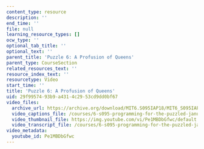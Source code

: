 ```yaml
---
content_type: resource
description: ''
end_time: ''
file: null
learning_resource_types: []
ocw_type: ''
optional_tab_title: ''
optional_text: ''
parent_title: 'Puzzle 6: A Profusion of Queens'
parent_type: CourseSection
related_resources_text: ''
resource_index_text: ''
resourcetype: Video
start_time: ''
title: 'Puzzle 6: A Profusion of Queens'
uid: 29f99574-93b9-a431-4c29-53cd9dd0bf67
video_files:
  archive_url: https://archive.org/download/MIT6.S095IAP18/MIT6_S095IAP18_Puzzle_06_300k.mp4
  video_captions_file: /courses/6-s095-programming-for-the-puzzled-january-iap-2018/3f63a796b0f45765a4432f1030dbd129_Pe1MBDbGfwc.vtt
  video_thumbnail_file: https://img.youtube.com/vi/Pe1MBDbGfwc/default.jpg
  video_transcript_file: /courses/6-s095-programming-for-the-puzzled-january-iap-2018/6202ff4fd9faaab040b0729b50e3c4fa_Pe1MBDbGfwc.pdf
video_metadata:
  youtube_id: Pe1MBDbGfwc
---
```

